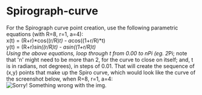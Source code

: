 # Spirograph-curve  
For the Spirograph curve point creation, use the following parametric equations (with R=8, r=1, a=4):  
x(t) = (R+r)*cos((r/R)*t) - a*cos((1+r/R)*t)  
y(t) = (R+r)*sin((r/R)*t) - a*sin((1+r/R)*t)  
Using the above equations, loop through t from 0.00 to n*Pi (eg. 2*Pi; note that 'n' might need to be more than 2, for the curve to close on itself; and, t is in radians, not degrees), in steps of 0.01. That will create the sequence of (x,y) points that make up the Spiro curve, which would look like the curve of the screenshot below, when R=8, r=1, a=4:  
![Sorry! Something wrong with the img.](Spirograph-curve/screenshot/Spiro.png)
